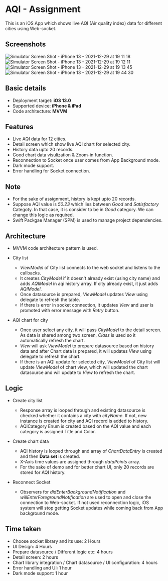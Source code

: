 # AQI - Assignment

This is an iOS App which shows live AQI (Air quality index) data for different cities using Web-socket.

## Screenshots

![Simulator Screen Shot - iPhone 13 - 2021-12-29 at 19 11 18](https://user-images.githubusercontent.com/96768526/147670281-4c3ddeb7-a47d-40d7-89c4-db9fbb906d17.png)
![Simulator Screen Shot - iPhone 13 - 2021-12-29 at 19 12 11](https://user-images.githubusercontent.com/96768526/147670351-53dafff4-ecfb-4b0b-84e4-3b6023d5b870.png)
![Simulator Screen Shot - iPhone 13 - 2021-12-29 at 19 13 45](https://user-images.githubusercontent.com/96768526/147670450-2f4a4447-030c-4f2f-9c97-8fb3df3c1c74.png)
![Simulator Screen Shot - iPhone 13 - 2021-12-29 at 19 44 30](https://user-images.githubusercontent.com/96768526/147671252-a44aab8f-3342-46ae-8e81-0477eeff4c76.png)

## Basic details
- Deployment target: **iOS 13.0**
- Supported device: **iPhone & iPad**
- Code architecture: **MVVM**

## Features
- Live AQI data for 12 cities.
- Detail screen which show live AQI chart for selected city.
- History data upto 20 records.
- Good chart data visulization & Zoom-in function.
- Reconnection to Socket once user comes from App Background mode.
- Dark mode support.
- Error handling for Socket connection. 

## Note
- For the sake of assignment, history is kept upto 20 records.
- Suppose AQI value is *50.23* which lies between *Good* and *Satisfactory* Categoty. In that case, it is consider to be in *Good* category. We can change this logic as required.
- Swift Packgae Manager (SPM) is used to manage project dependencies.

## Architecture
- MVVM code architecture pattern is used.

- City list
    - *ViewModel* of City list connects to the web socket and listens to the callbacks.
    - It creates *CityModel* if it doesn't already exist (using city name) and adds *AQIModel* in aqi history array. If city already exist, it just adds *AQIModel*.
    - Once datasource is prepared, *ViewModel* updates *View* using delegate to refresh the table.
    - If there is error in socket connection, it updates *View* and user is promoted with error message with *Retry* button.

- AQI chart for city
    - Once user select any city, it will pass *CityModel* to the detail screen. As data is shared among two screen, *Class* is used so it automatically refresh the chart.
    - *View* will ask *ViewModel* to prepare datasource based on history data and after Chart data is prepared, it will updates *View* using delegate to refresh the chart.
    - If there is an AQI update for selected city, *ViewModel* of City list will update *ViewModel* of chart view, which will updated the chart datasource and will update to *View* to refresh the chart.

## Logic
- Create city list
    - Response array is looped through and existing datasource is checked whether it contains a city with *cityName*. If not, new instance is created for city and AQI record is added to history. 
    - AQICategory Enum is created based on the AQI value and each category is assigned Title and Color. 

- Create chart data
    - AQI history is looped through and array of *ChartDataEntry* is created and then **Data set** is created. 
    - X-Axis time values are assigned through *dataPoints* array. 
    - For the sake of demo and for better chart UI, only 20 records are stored for AQI history.

- Reconnect Socket
    - Observers for *didEnterBackgroundNotification* and *willEnterForegroundNotification* are used to open and close the connection to Web-socket. If not used reconnection logic, iOS system will stop getting Socket updates while coming back from App background mode.

## Time taken
- Choose socket library and its use: 2 Hours
- UI Design: 4 Hours
- Prepare datasource / Different logic etc: 4 hours
- Detail screen: 2 hours
- Chart library integration / Chart datasource / UI configuration: 4 hours
- Error handling and UI: 1 hour
- Dark mode support: 1 hour

